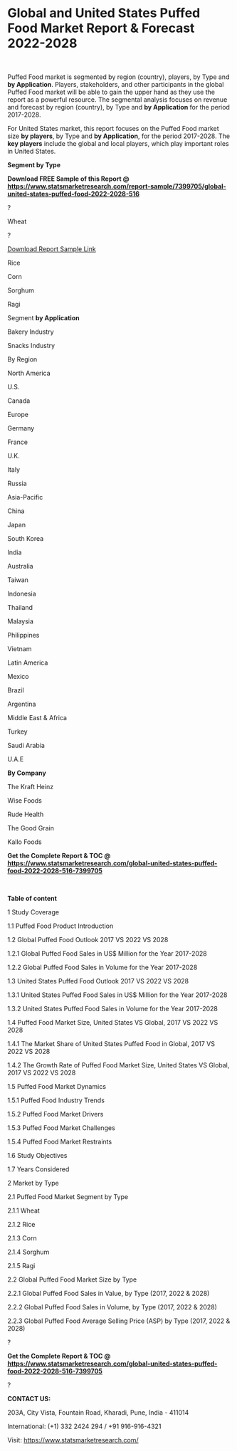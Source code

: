 <h1>Global and United States Puffed Food Market Report & Forecast 2022-2028</h1><br/><p>Puffed Food market is segmented by region (country), players, by Type and <strong>by Application</strong>. Players, stakeholders, and other participants in the global Puffed Food market will be able to gain the upper hand as they use the report as a powerful resource. The segmental analysis focuses on revenue and forecast by region (country), by Type and <strong>by Application</strong> for the period 2017-2028.</p>
 
 
 
 <p>For United States market, this report focuses on the Puffed Food market size <strong>by players</strong>, by Type and <strong>by Application</strong>, for the period 2017-2028. The <strong>key players</strong> include the global and local players, which play important roles in United States.</p>
 
 
 
 <p><strong>Segment by Type</strong></p>
 
 
 
 <div><b>Download FREE Sample of this Report @ <a href="https://www.statsmarketresearch.com/download-free-sample/7399705/global-united-states-puffed-food-2022-2028-516">https://www.statsmarketresearch.com/report-sample/7399705/global-united-states-puffed-food-2022-2028-516</a></b></div>
 
 
 
 <p>? </p>
 
 
 
 <p>Wheat</p>
 
 
 
 <p>? </p>
 
 
 
 <p><a href="https://www.statsmarketresearch.com/download-free-sample/7399705/global-united-states-puffed-food-2022-2028-516">Download Report Sample Link</a></p>
 
 
 
 <p>Rice</p>
 
 
 
 <p>Corn</p>
 
 
 
 <p>Sorghum</p>
 
 
 
 <p>Ragi</p>
 
 
 
 <p>Segment <strong>by Application</strong></p>
 
 
 
 <p>Bakery Industry</p>
 
 
 
 <p>Snacks Industry</p>
 
 
 
 <p>By Region</p>
 
 
 
 <p>North America</p>
 
 
 
 <p>U.S.</p>
 
 
 
 <p>Canada</p>
 
 
 
 <p>Europe</p>
 
 
 
 <p>Germany</p>
 
 
 
 <p>France</p>
 
 
 
 <p>U.K.</p>
 
 
 
 <p>Italy</p>
 
 
 
 <p>Russia</p>
 
 
 
 <p>Asia-Pacific</p>
 
 
 
 <p>China</p>
 
 
 
 <p>Japan</p>
 
 
 
 <p>South Korea</p>
 
 
 
 <p>India</p>
 
 
 
 <p>Australia</p>
 
 
 
 <p>Taiwan</p>
 
 
 
 <p>Indonesia</p>
 
 
 
 <p>Thailand</p>
 
 
 
 <p>Malaysia</p>
 
 
 
 <p>Philippines</p>
 
 
 
 <p>Vietnam</p>
 
 
 
 <p>Latin America</p>
 
 
 
 <p>Mexico</p>
 
 
 
 <p>Brazil</p>
 
 
 
 <p>Argentina</p>
 
 
 
 <p>Middle East & Africa</p>
 
 
 
 <p>Turkey</p>
 
 
 
 <p>Saudi Arabia</p>
 
 
 
 <p>U.A.E</p>
 
 
 
 <p><strong>By Company</strong></p>
 
 
 
 <p>The Kraft Heinz</p>
 
 
 
 <p>Wise Foods</p>
 
 
 
 <p>Rude Health</p>
 
 
 
 <p>The Good Grain</p>
 
 
 
 <p>Kallo Foods</p>
 
 
 
 <div><b>Get the Complete Report & TOC @ <a href="https://www.statsmarketresearch.com/global-united-states-puffed-food-2022-2028-516-7399705">https://www.statsmarketresearch.com/global-united-states-puffed-food-2022-2028-516-7399705</a></b></div>
 
 
 
 <p><br />
 
 <b>Table of content</b></p>
 
 
 
 <p>1 Study Coverage<br />
 
 1.1 Puffed Food Product Introduction<br />
 
 1.2 Global Puffed Food Outlook 2017 VS 2022 VS 2028<br />
 
 1.2.1 Global Puffed Food Sales in US$ Million for the Year 2017-2028<br />
 
 1.2.2 Global Puffed Food Sales in Volume for the Year 2017-2028<br />
 
 1.3 United States Puffed Food Outlook 2017 VS 2022 VS 2028<br />
 
 1.3.1 United States Puffed Food Sales in US$ Million for the Year 2017-2028<br />
 
 1.3.2 United States Puffed Food Sales in Volume for the Year 2017-2028<br />
 
 1.4 Puffed Food Market Size, United States VS Global, 2017 VS 2022 VS 2028<br />
 
 1.4.1 The Market Share of United States Puffed Food in Global, 2017 VS 2022 VS 2028<br />
 
 1.4.2 The Growth Rate of Puffed Food Market Size, United States VS Global, 2017 VS 2022 VS 2028<br />
 
 1.5 Puffed Food Market Dynamics<br />
 
 1.5.1 Puffed Food Industry Trends<br />
 
 1.5.2 Puffed Food Market Drivers<br />
 
 1.5.3 Puffed Food Market Challenges<br />
 
 1.5.4 Puffed Food Market Restraints<br />
 
 1.6 Study Objectives<br />
 
 1.7 Years Considered<br />
 
 2 Market by Type<br />
 
 2.1 Puffed Food Market Segment by Type<br />
 
 2.1.1 Wheat<br />
 
 2.1.2 Rice<br />
 
 2.1.3 Corn<br />
 
 2.1.4 Sorghum<br />
 
 2.1.5 Ragi<br />
 
 2.2 Global Puffed Food Market Size by Type<br />
 
 2.2.1 Global Puffed Food Sales in Value, by Type (2017, 2022 & 2028)<br />
 
 2.2.2 Global Puffed Food Sales in Volume, by Type (2017, 2022 & 2028)<br />
 
 2.2.3 Global Puffed Food Average Selling Price (ASP) by Type (2017, 2022 & 2028)<br />
 
 ? </p>
 
 
 
 <div><b>Get the Complete Report & TOC @ <a href="https://www.statsmarketresearch.com/global-united-states-puffed-food-2022-2028-516-7399705">https://www.statsmarketresearch.com/global-united-states-puffed-food-2022-2028-516-7399705</a></b></div>
 
 
 
 <p>? </p>
 
 
 
 <p><b>CONTACT US:</b><br />
 
 203A, City Vista, Fountain Road, Kharadi, Pune, India - 411014<br />
 
 International: (+1) 332 2424 294 / +91 916-916-4321<br />
 
 Visit: <a href="https://www.statsmarketresearch.com/">https://www.statsmarketresearch.com/</a></p>